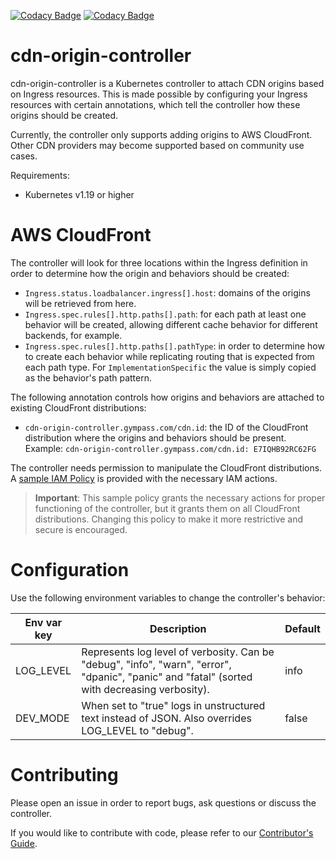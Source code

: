 [![Codacy Badge](https://app.codacy.com/project/badge/Grade/fc9d3d6690714fe79af21149955633c2)](https://www.codacy.com/gh/Gympass/cdn-origin-controller/dashboard?utm_source=github.com&amp;utm_medium=referral&amp;utm_content=Gympass/cdn-origin-controller&amp;utm_campaign=Badge_Grade)
[![Codacy Badge](https://app.codacy.com/project/badge/Coverage/fc9d3d6690714fe79af21149955633c2)](https://www.codacy.com/gh/Gympass/cdn-origin-controller/dashboard?utm_source=github.com&utm_medium=referral&utm_content=Gympass/cdn-origin-controller&utm_campaign=Badge_Coverage)

# cdn-origin-controller

cdn-origin-controller is a Kubernetes controller to attach CDN origins based on Ingress resources. This is made possible by configuring your Ingress resources with certain annotations, which tell the controller how these origins should be created.

Currently, the controller only supports adding origins to AWS CloudFront. Other CDN providers may become supported based on community use cases.

Requirements:

  - Kubernetes v1.19 or higher

# AWS CloudFront

The controller will look for three locations within the Ingress definition in order to determine how the origin and behaviors should be created:

  - `Ingress.status.loadbalancer.ingress[].host`: domains of the origins will be retrieved from here.
  - `Ingress.spec.rules[].http.paths[].path`: for each path at least one behavior will be created, allowing different cache behavior for different backends, for example.
  - `Ingress.spec.rules[].http.paths[].pathType`: in order to determine how to create each behavior while replicating routing that is expected from each path type. For `ImplementationSpecific` the value is simply copied as the behavior's path pattern.

The following annotation controls how origins and behaviors are attached to existing CloudFront distributions:

  - `cdn-origin-controller.gympass.com/cdn.id`: the ID of the CloudFront distribution where the origins and behaviors should be present. Example: `cdn-origin-controller.gympass.com/cdn.id: E7IQHB92RC62FG`

The controller needs permission to manipulate the CloudFront distributions. A [sample IAM Policy](docs/iam_policy.json) is provided with the necessary IAM actions.

> **Important**: This sample policy grants the necessary actions for proper functioning of the controller, but it grants them on all CloudFront distributions. Changing this policy to make it more restrictive and secure is encouraged.

# Configuration

Use the following environment variables to change the controller's behavior:

| Env var key | Description                                                                                                                                   | Default |
|-------------|-----------------------------------------------------------------------------------------------------------------------------------------------|---------|
| LOG_LEVEL   | Represents log level of verbosity. Can be "debug", "info", "warn", "error", "dpanic", "panic" and "fatal" (sorted with decreasing verbosity). | info    |
| DEV_MODE    | When set to "true" logs in unstructured text instead of JSON. Also overrides LOG_LEVEL to "debug".                                            | false   |

# Contributing

Please open an issue in order to report bugs, ask questions or discuss the controller.

If you would like to contribute with code, please refer to our [Contributor's Guide](CONTRIBUTING.md).
